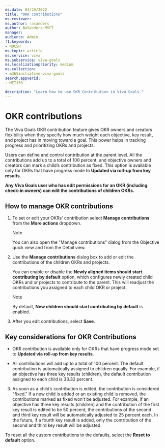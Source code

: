 ```yaml
---
ms.date: 04/29/2022
title: "OKR contributions"
ms.reviewer: 
ms.author: rasanders
author: RaSanders-MSFT
manager:
audience: Admin
f1.keywords:
- NOCSH
ms.topic: article
ms.service: viva
ms.subservice: viva-goals
ms.localizationpriority: medium
ms.collection:  
- m365initiative-viva-goals
search.appverid:
- MET150

description: "Learn how to use OKR Contribution in Viva Goals."
---
```


# OKR contributions
  
The Viva Goals OKR contribution feature gives OKR owners and creators flexibility when they specify how much weight each objective, key result, and project has in moving toward a goal. This power helps in tracking progress and prioritizing OKRs and projects. 
  
Users can define and control contribution at the parent level. All the contributions add up to a total of 100 percent, and objective owners and creators can mark a child’s contribution as fixed. This option is available only for OKRs that have progress mode to **Updated via roll-up from key results**. 

**Any Viva Goals user who has edit permissions for an OKR (including check-in owners) can edit the contributions of children OKRs.**

## How to manage OKR contributions
  
1. To set or edit your OKRs' contribution select **Manage contributions** from the **More actions** dropdown. 

   > [!NOTE] 
   > You can also open the "Manage contributions" dialog from the Objective quick view and from the Detail view.

2. Use the **Manage contributions** dialog box to add or edit the contributions of the children OKRs and projects.

   You can enable or disable the **Newly aligned items should start contributing by default** option, which configures newly created child OKRs and or projects to contribute to the parent. This will readjust the contributions you assigned to each child OKR or project.  
  
   > [!Note]
   > By default, **New children should start contributing by default** is enabled. 

3. After you edit contributions, select **Save**.  

## Key considerations for OKR Contributions

- OKR contribution is available only for OKRs that have progress mode set to **Updated via roll-up from key results**.

- All contributions will add up to a total of 100 percent. The default contribution is automatically assigned to children equally. For example, if an objective has three key results (children), the default contribution assigned to each child is 33.33 percent. 

3. As soon as a child’s contribution is edited, the contribution is considered "fixed." If a new child is added or an existing child is removed, the contributions marked as fixed won't be adjusted. For example, if an objective has three key results (children) and the contribution of the first key result is edited to be 50 percent, the contributions of the second and third key result will be automatically adjusted to 25 percent each. In the future, if a fourth key result is added, only the contribution of the second and third key result will be adjusted.

To reset all the custom contributions to the defaults, select the **Reset to default** option. 

